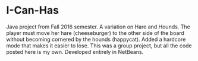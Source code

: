 # I-Can-Has
Java project from Fall 2016 semester.
A variation on Hare and Hounds. The player must move her hare (cheeseburger) to the other side of the board without becoming cornered by the hounds (happycat). Added a hardcore mode that makes it easier to lose. This was a group project, but all the code posted here is my own. Developed entirely in NetBeans.
